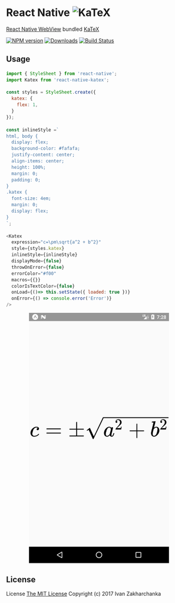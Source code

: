 # React Native <img src="https://khan.github.io/KaTeX/katex-logo.svg" width="130" alt="KaTeX">

[React Native WebView](https://github.com/react-native-community/react-native-webview) bundled [KaTeX](https://github.com/Khan/KaTeX)

[![NPM version][npm-image]][npm-url]
[![Downloads][downloads-image]][npm-url]
[![Build Status][travis-image]][travis-url]

## Usage
```javascript
import { StyleSheet } from 'react-native';
import Katex from 'react-native-katex';

const styles = StyleSheet.create({
  katex: {
    flex: 1,
  }
});

const inlineStyle =`
html, body {
  display: flex;
  background-color: #fafafa;
  justify-content: center;
  align-items: center;
  height: 100%;
  margin: 0;
  padding: 0;
}
.katex {
  font-size: 4em;
  margin: 0;
  display: flex;
}
`;

<Katex
  expression="c=\pm\sqrt{a^2 + b^2}"
  style={styles.katex}
  inlineStyle={inlineStyle}
  displayMode={false}
  throwOnError={false}
  errorColor="#f00"
  macros={{}}
  colorIsTextColor={false}
  onLoad={()=> this.setState({ loaded: true })}
  onError={() => console.error('Error')}
/>
```

<p align="center">
  <img src="https://raw.githubusercontent.com/3axap4eHko/react-native-katex/master/screenshot.png" width="380" alt="React Native KaTeX">
</p>

## License
License [The MIT License](http://opensource.org/licenses/MIT)
Copyright (c) 2017 Ivan Zakharchanka

[downloads-image]: https://img.shields.io/npm/dm/react-native-katex.svg
[npm-url]: https://www.npmjs.com/package/react-native-katex
[npm-image]: https://img.shields.io/npm/v/react-native-katex.svg

[travis-url]: https://travis-ci.org/3axap4eHko/react-native-katex
[travis-image]: https://img.shields.io/travis/3axap4eHko/react-native-katex/master.svg
